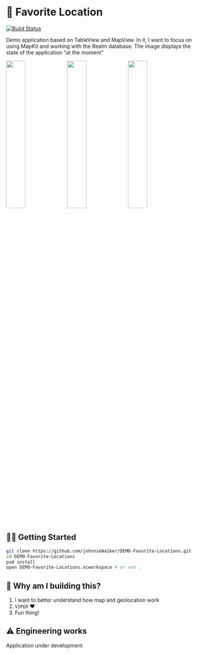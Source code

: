 # 📍 Favorite Location
[![Build Status](https://img.shields.io/badge/Swift-5.1.1-orange.svg)](https://swift.org)

Demo application based on TableView and MapView.
In it, I want to focus on using MapKit and working with the Realm database.
The image displays the state of the application "at the moment"
  <p float="right">
    <img src="DEMO%20Favorite%20Locations/👑%20Application%20Layer/Resources/Assets/Assets.xcassets/demo/demo1-1.imageset/demo1.png" width="32%"/>
    <img src="DEMO%20Favorite%20Locations/👑%20Application%20Layer/Resources/Assets/Assets.xcassets/demo/demo2-2.imageset/demo2.png" width="32%"/>
    <img src="DEMO%20Favorite%20Locations/👑%20Application%20Layer/Resources/Assets/Assets.xcassets/demo/demo3-3.imageset/demo3.png" width="32%"/>
  </p>

## 🏃‍♂️ Getting Started

``` bash
git clone https://github.com/johnnieWa1ker/DEMO-Favorite-Locations.git
cd DEMO-Favorite-Locations
pod install
open DEMO-Favorite-Locations.xcworkspace # or xed .
```

## 🎉 Why am I building this?
1. I want to better understand how map and geolocation work
1. `VIPER` ❤️ 
1. Fun thing!

## ⚠️ Engineering works
Application under development
